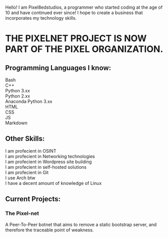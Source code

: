 Hello! I am Pixel8edstudios, a programmer who started coding at the age of 10 and have continued ever since! I hope to create a business that incorporates my technology skills.

# THE PIXELNET PROJECT IS NOW PART OF THE PIXEL ORGANIZATION. 

## Programming Languages I know:

Bash  
C++  
Python 3.xx  
Python 2.xx  
Anaconda Python 3.xx  
HTML  
CSS  
JS  
Markdown  

## Other Skills:

I am profecient in OSINT  
I am profecient in Networking technologies  
I am profecient in Wordpress site building  
I am profecient in self-hosted solutions  
I am profecient in Git  
I use Arch btw  
I have a decent amount of knowledge of Linux  


## Current Projects:

### The Pixel-net

A Peer-To-Peer botnet that aims to remove a static bootstrap server, and therefore the traceable point of weakness.
